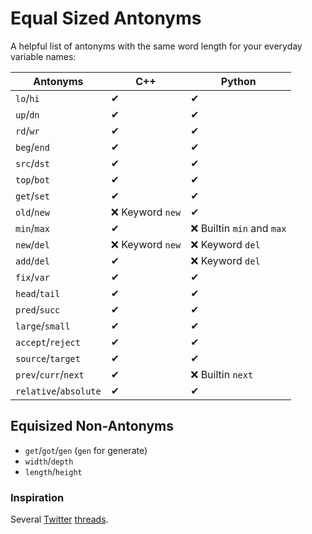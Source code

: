 # Equal Sized Antonyms
A helpful list of antonyms with the same word length for your everyday variable names:

| Antonyms              | C++             | Python                    |
|-----------------------|-----------------|---------------------------|
| `lo`/`hi`             | ✔               | ✔                         |
| `up`/`dn`             | ✔               | ✔                         |
| `rd`/`wr`             | ✔               | ✔                         |
| `beg`/`end`           | ✔               | ✔                         |
| `src`/`dst`           | ✔               | ✔                         |
| `top`/`bot`           | ✔               | ✔                         |
| `get`/`set`           | ✔               | ✔                         |
| `old`/`new`           | ❌ Keyword `new` | ✔                         |
| `min`/`max`           | ✔               | ❌ Builtin `min` and `max` |
| `new`/`del`           | ❌ Keyword `new` | ❌ Keyword `del`           |
| `add`/`del`           | ✔               | ❌ Keyword `del`           |
| `fix`/`var`           | ✔               | ✔                         |
| `head`/`tail`         | ✔               | ✔                         |
| `pred`/`succ`         | ✔               | ✔                         |
| `large`/`small`       | ✔               | ✔                         |
| `accept`/`reject`     | ✔               | ✔                         |
| `source`/`target`     | ✔               | ✔                         |
| `prev`/`curr`/`next`  | ✔               | ❌ Builtin `next`          |
| `relative`/`absolute` | ✔               | ✔                         |


## Equisized Non-Antonyms

- `get`/`got`/`gen` (`gen` for generate)
- `width`/`depth`
- `length`/`height`

### Inspiration
Several [Twitter](https://twitter.com/fulhack/status/863496853190582272) [threads](https://twitter.com/kikko_fr/status/505301200980672512).  
